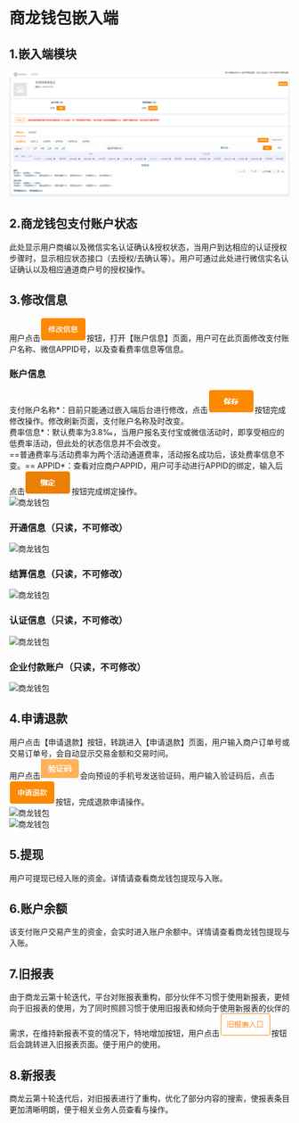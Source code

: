 # 商龙钱包嵌入端
## 1.嵌入端模块
![商龙钱包](picture\\商龙钱包\\115.png) 
## 2.商龙钱包支付账户状态
此处显示用户商编以及微信实名认证确认&授权状态，当用户到达相应的认证授权步骤时，显示相应状态接口（去授权/去确认等）。用户可通过此处进行微信实名认证确认以及相应通道商户号的授权操作。
## 3.修改信息
用户点击![商龙钱包](picture\\商龙钱包\\116.png)按钮，打开【账户信息】页面，用户可在此页面修改支付账户名称、微信APPID号，以及查看费率信息等信息。
### 账户信息
支付账户名称*：目前只能通过嵌入端后台进行修改，点击![商龙钱包](picture\\商龙钱包\\117.png)按钮完成修改操作。修改刷新页面，支付账户名称及时改变。  
费率信息*：默认费率为3.8‰，当用户报名支付宝或微信活动时，即享受相应的低费率活动，但此处的状态信息并不会改变。  
==普通费率与活动费率为两个活动通道费率，活动报名成功后，该处费率信息不变。== 
APPID*：查看对应商户APPID，用户可手动进行APPID的绑定，输入后点击![商龙钱包](picture\\商龙钱包\\118.png)按钮完成绑定操作。  
![商龙钱包](picture\\商龙钱包\\119.png=-500)  
### 开通信息（只读，不可修改）
![商龙钱包](picture\\商龙钱包\\120.png=-500)  
### 结算信息（只读，不可修改）
![商龙钱包](picture\\商龙钱包\\121.png=-500)  
### 认证信息（只读，不可修改）
![商龙钱包](picture\\商龙钱包\\122.png=-500)  
### 企业付款账户（只读，不可修改）
![商龙钱包](picture\\商龙钱包\\123.png=-500)  
## 4.申请退款
用户点击【申请退款】按钮，转跳进入【申请退款】页面，用户输入商户订单号或交易订单号，会自动显示交易金额和交易时间。  
用户点击![商龙钱包](picture\\商龙钱包\\125.png)会向预设的手机号发送验证码，用户输入验证码后，点击![商龙钱包](picture\\商龙钱包\\126.png)按钮，完成退款申请操作。     
![商龙钱包](picture\\商龙钱包\\139.png=500-)    
![商龙钱包](picture\\商龙钱包\\127.png=500-)   
## 5.提现
用户可提现已经入账的资金。详情请查看商龙钱包提现与入账。  

## 6.账户余额
该支付账户交易产生的资金，会实时进入账户余额中。详情请查看商龙钱包提现与入账。
## 7.旧报表
由于商龙云第十轮迭代，平台对账报表重构，部分伙伴不习惯于使用新报表，更倾向于旧报表的使用，为了同时照顾习惯于使用旧报表和倾向于使用新报表的伙伴的需求，在维持新报表不变的情况下，特地增加按钮，用户点击![商龙钱包](picture\\商龙钱包\\128.png)按钮后会跳转进入旧报表页面。便于用户的使用。
## 8.新报表
商龙云第十轮迭代后，对旧报表进行了重构，优化了部分内容的搜索，使报表条目更加清晰明朗，便于相关业务人员查看与操作。